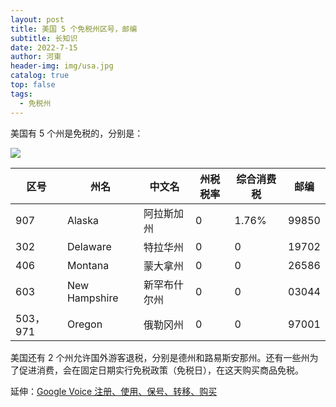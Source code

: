 ```yaml
---
layout: post
title: 美国 5 个免税州区号，邮编
subtitle: 长知识
date: 2022-7-15
author: 河東
header-img: img/usa.jpg
catalog: true
top: false
tags:
  - 免税州
---
```


美国有 5 个州是免税的，分别是：

![](https://i.imgur.com/O7G8fvM.png)

| 区号| 州名 | 中文名 | 州税税率 | 综合消费税 | 邮编| 
| ---|---|---|---|--- |--- |
|907 | 	Alaska | 阿拉斯加州 | 0 | 1.76%|99850| 
| 302|  Delaware |  特拉华州 |  0 | 0  |19702| 
|406|  Montana |  蒙大拿州 |  0 |  0 |26586| 
| 603|  New Hampshire |  新罕布什尔州 | 0  | 0  |03044| 
|503，971 | Oregon  | 俄勒冈州  |  0 | 0  |97001| 

美国还有 2 个州允许国外游客退税，分别是德州和路易斯安那州。还有一些州为了促进消费，会在固定日期实行免税政策（免税日），在这天购买商品免税。

延伸：[Google Voice 注册、使用、保号、转移、购买](https://ssnhd.com/2022/01/27/voice/)